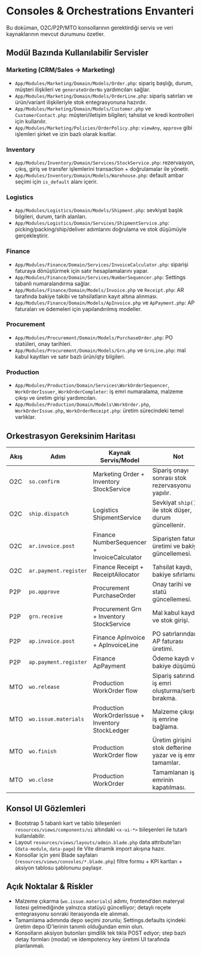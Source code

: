 # Consoles & Orchestrations Envanteri

Bu doküman, O2C/P2P/MTO konsollarının gerektirdiği servis ve veri kaynaklarının mevcut durumunu özetler.

## Modül Bazında Kullanılabilir Servisler

### Marketing (CRM/Sales → Marketing)
- `App/Modules/Marketing/Domain/Models/Order.php`: sipariş başlığı, durum, müşteri ilişkileri ve `generateOrderNo` yardımcıları sağlar.
- `App/Modules/Marketing/Domain/Models/OrderLine.php`: sipariş satırları ve ürün/variant ilişkileriyle stok entegrasyonuna hazırdır.
- `App/Modules/Marketing/Domain/Models/Customer.php` ve `CustomerContact.php`: müşteri/iletişim bilgileri; tahsilat ve kredi kontrolleri için kullanılır.
- `App/Modules/Marketing/Policies/OrderPolicy.php`: `viewAny`, `approve` gibi işlemleri şirket ve izin bazlı olarak kısıtlar.

### Inventory
- `App/Modules/Inventory/Domain/Services/StockService.php`: rezervasyon, çıkış, giriş ve transfer işlemlerini transaction + doğrulamalar ile yönetir.
- `App/Modules/Inventory/Domain/Models/Warehouse.php`: default ambar seçimi için `is_default` alanı içerir.

### Logistics
- `App/Modules/Logistics/Domain/Models/Shipment.php`: sevkiyat başlık bilgileri, durum, tarih alanları.
- `App/Modules/Logistics/Domain/Services/ShipmentService.php`: picking/packing/ship/deliver adımlarını doğrulama ve stok düşümüyle gerçekleştirir.

### Finance
- `App/Modules/Finance/Domain/Services/InvoiceCalculator.php`: siparişi faturaya dönüştürmek için satır hesaplamalarını yapar.
- `App/Modules/Finance/Domain/Services/NumberSequencer.php`: Settings tabanlı numaralandırma sağlar.
- `App/Modules/Finance/Domain/Models/Invoice.php` ve `Receipt.php`: AR tarafında bakiye takibi ve tahsilatların kayıt altına alınması.
- `App/Modules/Finance/Domain/Models/ApInvoice.php` ve `ApPayment.php`: AP faturaları ve ödemeleri için yapılandırılmış modeller.

### Procurement
- `App/Modules/Procurement/Domain/Models/PurchaseOrder.php`: PO statüleri, onay tarihleri.
- `App/Modules/Procurement/Domain/Models/Grn.php` ve `GrnLine.php`: mal kabul kayıtları ve satır bazlı ürün/qty bilgileri.

### Production
- `App/Modules/Production/Domain/Services\WorkOrderSequencer`, `WorkOrderIssuer`, `WorkOrderCompleter`: iş emri numaralama, malzeme çıkışı ve üretim girişi yardımcıları.
- `App/Modules/Production/Domain/Models\WorkOrder.php`, `WorkOrderIssue.php`, `WorkOrderReceipt.php`: üretim sürecindeki temel varlıklar.

## Orkestrasyon Gereksinim Haritası

| Akış | Adım | Kaynak Servis/Model | Not |
| --- | --- | --- | --- |
| O2C | `so.confirm` | Marketing Order + Inventory StockService | Sipariş onayı sonrası stok rezervasyonu yapılır.
| O2C | `ship.dispatch` | Logistics ShipmentService | Sevkiyat `ship()` ile stok düşer, durum güncellenir.
| O2C | `ar.invoice.post` | Finance NumberSequencer + InvoiceCalculator | Siparişten fatura üretimi ve bakiye güncellemesi.
| O2C | `ar.payment.register` | Finance Receipt + ReceiptAllocator | Tahsilat kaydı, bakiye sıfırlama.
| P2P | `po.approve` | Procurement PurchaseOrder | Onay tarihi ve statü güncellemesi.
| P2P | `grn.receive` | Procurement Grn + Inventory StockService | Mal kabul kaydı ve stok girişi.
| P2P | `ap.invoice.post` | Finance ApInvoice + ApInvoiceLine | PO satırlarından AP faturası üretimi.
| P2P | `ap.payment.register` | Finance ApPayment | Ödeme kaydı ve bakiye düşümü.
| MTO | `wo.release` | Production WorkOrder flow | Sipariş satırından iş emri oluşturma/serbest bırakma.
| MTO | `wo.issue.materials` | Production WorkOrderIssue + Inventory StockLedger | Malzeme çıkışı ve iş emrine bağlama.
| MTO | `wo.finish` | Production WorkOrder flow | Üretim girişini stok defterine yazar ve iş emrini tamamlar.
| MTO | `wo.close` | Production WorkOrder | Tamamlanan iş emrinin kapatılması.

## Konsol UI Gözlemleri

- Bootstrap 5 tabanlı kart ve tablo bileşenleri `resources/views/components/ui` altındaki `<x-ui-*>` bileşenleri ile tutarlı kullanılabilir.
- Layout `resources/views/layouts/admin.blade.php` data attribute’ları (`data-module`, `data-page`) ile Vite dinamik import akışına hazır.
- Konsollar için yeni Blade sayfaları (`resources/views/consoles/*.blade.php`) filtre formu + KPI kartları + aksiyon tablosu şablonunu paylaşır.

## Açık Noktalar & Riskler

- Malzeme çıkarma (`wo.issue.materials`) adımı, frontend’den materyal listesi gelmediğinde yalnızca statüyü güncelliyor; detaylı reçete entegrasyonu sonraki iterasyonda ele alınmalı.
- Tamamlama adımında depo seçimi zorunlu; Settings.defaults içindeki üretim depo ID'lerinin tanımlı olduğundan emin olun.
- Konsolların aksiyon butonları şimdilik tek tıkla POST ediyor; step bazlı detay formları (modal) ve idempotency key üretimi UI tarafında planlanmalı.

